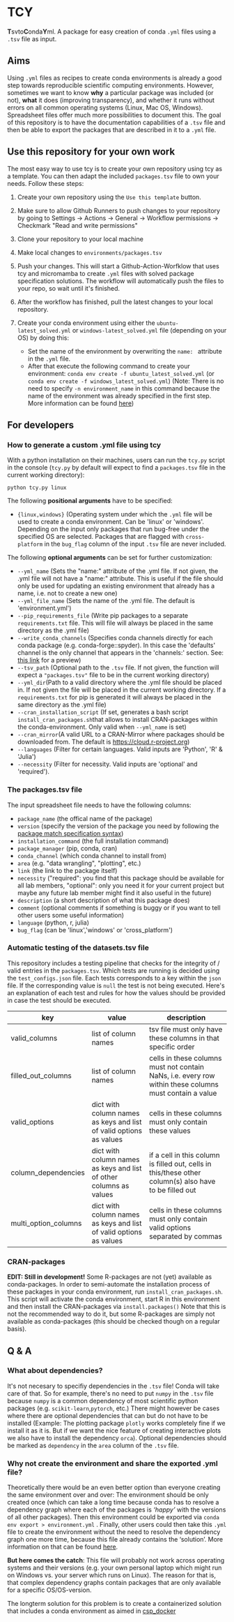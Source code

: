 # TCY
**T**svto**C**onda**Y**ml. A package for easy creation of conda `.yml` files using a `.tsv` file as input.

## Aims
Using `.yml` files as recipes to create conda environments is already a good step towards reproducible scientific computing environments. However, sometimes we want to know **why** a particular package was included (or not), **what** it does (improving transparency), and whether it runs without errors on all common operating systems (Linux, Mac OS, Windows). Spreadsheet files offer much more possibilities to document this. The goal of this repository is to have the documentation capabilities of a `.tsv` file and then be able to export the packages that are described in it to a `.yml` file.

## Use this repository for your own work

The most easy way to use tcy is to create your own repository using tcy as a template. You can then adapt the included `packages.tsv` file to own your needs. Follow these steps:

1. Create your own repository using the `Use this template` button.

2. Make sure to allow Github Runners to push changes to your repository by going to Settings → Actions → General → Workflow permissions → Checkmark "Read and write permissions"

3. Clone your repository to your local machine

4. Make local changes to `environments/packages.tsv`

5. Push your changes. This will start a Github-Action-Worfklow that uses tcy and micromamba to create `.yml` files with solved package specification solutions. The workflow will automatically push the files to your repo, so wait until it's finished.

6. After the workflow has finished, pull the latest changes to your local repository.

7. Create your conda environment using either the `ubuntu-latest_solved.yml` or `windows-latest_solved.yml` file (depending on your OS) by doing this:

   * Set the name of the environment by overwriting the `name: ` attribute in the `.yml` file.
   * After that execute the following command to create your environment: `conda env create -f ubuntu_latest_solved.yml` (or `conda env create -f windows_latest_solved.yml`)
   (Note: There is no need to specify `-n environment_name` in this command because the name of the environment was already specified in the first step.
   More information can be found [here](https://docs.conda.io/projects/conda/en/latest/user-guide/tasks/manage-environments.html#creating-an-environment-from-an-environment-yml-file))

## For developers
### How to generate a custom .yml file using tcy
With a python installation on their machines, users can run the  `tcy.py` script in the console (`tcy.py` by default will expect to find a `packages.tsv` file in the current working directory):

 `python tcy.py linux`

The following **positional arguments** have to be specified:

- `{linux,windows}` (Operating system under which the `.yml` file will be used to create a conda environment. Can be 'linux' or 'windows'. Depending on the input only packages that run bug-free under the specified OS are  selected. Packages that are flagged with `cross-platform` in the `bug_flag` column of the input `.tsv` file are never included.

The following **optional arguments** can be set for further customization:

- `--yml_name` (Sets the \"name:\" attribute of the .yml file. If not given, the .yml file will not have a \"name:\" attribute. This is useful if the file should only be used for updating an existing environment that already has a name, i.e. not to create a new one)
- `--yml_file_name` (Sets the name of the .yml file. The default is 'environment.yml')
- `--pip_requirements_file` (Write pip packages to a separate `requirements.txt` file. This will file will always be placed in the same directory as the .yml file)
- `--write_conda_channels` (Specifies conda channels directly for each conda package (e.g. conda-forge::spyder). In this case the \'defaults\' channel is the only channel that appears in the \'channels:\' section. See: [this link](https://stackoverflow.com/a/65983247/8792159) for a preview)
- `--tsv_path` (Optional path to the `.tsv` file. If not given, the function will expect a  `"packages.tsv"` file to be in the current working directory)
- `--yml_dir`(Path to a valid directory where the .yml file should be placed in. If not given the file will  be placed in the current working directory. If a `requirements.txt` for pip is generated it will always be placed in the same directory  as the .yml file)
- `--cran_installation_script` (If set, generates a bash script `install_cran_packages.sh`that allows to install CRAN-packages within the conda-environment. Only valid when `--yml_name` is set)
- `--cran_mirror`(A valid URL to a CRAN-Mirror where packages should be downloaded from. The default is https://cloud.r-project.org)
- `--languages` (Filter for certain languages. Valid inputs are 'Python', 'R' & 'Julia')
- `--necessity` (Filter for necessity. Valid inputs are 'optional' and 'required').

### The packages.tsv file
The input spreadsheet file needs to have the following columns:
- `package_name` (the offical name of the package)
- `version` (specify the version of the package you need by following the [package match specification syntax](https://docs.conda.io/projects/conda-build/en/latest/resources/package-spec.html#package-match-specifications))
- `installation_command` (the full installation command)
- `package_manager` (pip, conda, cran)
- `conda_channel` (which conda channel to install from)
- `area` (e.g. "data wrangling", "plotting", etc.)
- `link` (the link to the package itself)
- `necessity` ("required": you find that this package should be available for all lab members, "optional": only you need it for your current project but maybe any future lab member might find it also useful in the future)
- `description` (a short description of what this package does)
- `comment` (optional comments if something is buggy or if you want to tell other users some useful information)
- `language` (python, r, julia)
- `bug_flag` (can be 'linux','windows' or 'cross_platform')

### Automatic testing of the datasets.tsv file

This repository includes a testing pipeline that checks for the integrity of / valid entries in the `packages.tsv`. Which tests are running is decided using the `test_configs.json` file. Each tests corresponds to a key within the `json` file. If the corresponding value is `null` the test is not being executed. Here's an explanation of each test and rules for how the values should be provided in case the test should be executed.

| key                 | value                                                              | description                                                                                            |
|---------------------|--------------------------------------------------------------------|--------------------------------------------------------------------------------------------------------|
| valid_columns       | list of column names                                               | tsv file must only have these columns in that specific order                                           |
| filled_out_columns  | list of column names                                               | cells in these columns must not contain NaNs, i.e. every row within these columns must contain a value |
| valid_options       | dict with column names as keys and list of valid options as values | cells in these columns must only contain these values                                                  |
| column_dependencies | dict with column names as keys and list of other columns as values | if a cell in this column is filled out, cells in this/these other column(s) also have to be filled out |
| multi_option_columns| dict with column names as keys and list of valid options as values | cells in these columns must only contain valid options separated by commas                             |

### CRAN-packages
**EDIT: Still in development!**
Some R-packages are not (yet) available as conda-packages. In order to semi-automate the installation process of these packages in your conda environment, run `install_cran_packages.sh`. This script will activate the conda environment, start R in this environment and then install the CRAN-packages via `install.packages()` Note that this is not the recommended way to do it, but some R-packages are simply not available as conda-packages (this should be checked though on a regular basis).

## Q & A

### What about dependencies?

It's not necesary to specifiy dependencies in the `.tsv` file! Conda will take care of that. So for example, there's no need to put `numpy` in the `.tsv` file because `numpy` is a common dependency of most scientific python packages (e.g. `scikit-learn`,`pytorch`, etc.) There might however be cases where there are optional dependencies that can but do not have to be installed (Example: The plotting package `plotly` works completely fine if we install it as it is. But if we want the nice feature of creating interactive plots we also have to install the dependency `orca`). Optional dependencies should be marked as `dependency` in the `area` column of the `.tsv` file.

### Why not create the  environment and share the exported .yml file?
Theoretically there would be an even better option than everyone creating the same environment over and over: The environment should be only created once (which can take a long time because conda has to resolve a dependency graph where each of the packages is *‘happy’* with the versions of all other packages). Then this environment could be exported via `conda env export > environment.yml` . Finally, other users could then take this `.yml` file to create the environment without the need to resolve the dependency graph one more time, because this file already contains the ‘solution’. More information on that can be found [here](https://docs.conda.io/projects/conda/en/latest/user-guide/tasks/manage-environments.html#exporting-the-environment-yml-file).

**But here comes the catch**: This file will probably not work across operating systems and their versions (e.g. your own personal laptop which might run on Windows vs. your server which runs on Linux). The reason for that is, that complex dependency graphs contain packages that are only available for a specific OS/OS-version.

The longterm solution for this problem is to create a containerized solution that includes a conda environment as aimed in [csp_docker](https://github.com/JohannesWiesner/csp_neurodocker)
